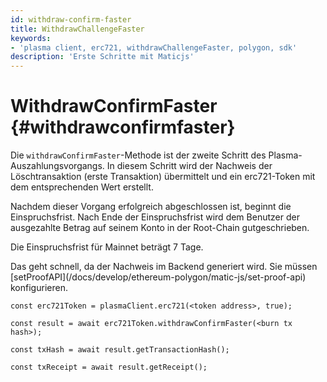 ```yaml
---
id: withdraw-confirm-faster
title: WithdrawChallengeFaster
keywords:
- 'plasma client, erc721, withdrawChallengeFaster, polygon, sdk'
description: 'Erste Schritte mit Maticjs'
---
```


# WithdrawConfirmFaster {#withdrawconfirmfaster}

Die `withdrawConfirmFaster`-Methode ist der zweite Schritt des Plasma-Auszahlungsvorgangs. In diesem Schritt wird der Nachweis der Löschtransaktion (erste Transaktion) übermittelt und ein erc721-Token mit dem entsprechenden Wert erstellt.

Nachdem dieser Vorgang erfolgreich abgeschlossen ist, beginnt die Einspruchsfrist. Nach Ende der Einspruchsfrist wird dem Benutzer der ausgezahlte Betrag auf seinem Konto in der Root-Chain gutgeschrieben.

Die Einspruchsfrist für Mainnet beträgt 7 Tage.

<div class="highlight mb-20px mt-20px">
Das geht schnell, da der Nachweis im Backend generiert wird. Sie müssen [setProofAPI](/docs/develop/ethereum-polygon/matic-js/set-proof-api) konfigurieren.
</div>

```
const erc721Token = plasmaClient.erc721(<token address>, true);

const result = await erc721Token.withdrawConfirmFaster(<burn tx hash>);

const txHash = await result.getTransactionHash();

const txReceipt = await result.getReceipt();

```
